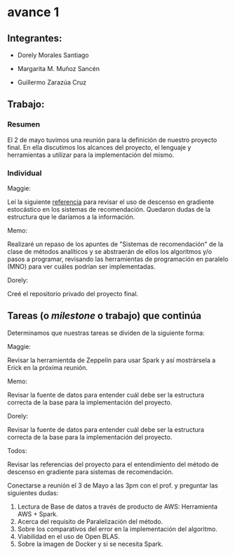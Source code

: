 ﻿# avance 1

## Integrantes:

* Dorely Morales Santiago

* Margarita M. Muñoz Sancén

* Guillermo Zarazúa Cruz

## Trabajo: 

### Resumen

El 2 de mayo tuvimos una reunión para la definición de nuestro proyecto final. En ella discutimos los alcances del proyecto, el lenguaje y herramientas a utilizar para la implementación del mismo. 

### Individual

Maggie: 

Leí la siguiente [referencia](https://mariobecerra.github.io/files/school_projects/tesis_lma.pdf) para revisar el uso de descenso en gradiente estocástico en los sistemas de recomendación. Quedaron dudas de la estructura que le daríamos a la información.

Memo:

Realizaré un repaso de los apuntes de "Sistemas de recomendación" de la clase de métodos analíticos y se abstraerán de ellos los algoritmos y/o pasos a programar, revisando las herramientas de programación en paralelo (MNO) para ver cuáles podrían ser implementadas.

Dorely:

Creé el repositorio privado del proyecto final. 

## Tareas (o *milestone* o trabajo) que continúa

Determinamos que nuestras tareas se dividen de la siguiente forma:

Maggie:

Revisar la herramientda de Zeppelin para usar Spark y así mostrársela a Erick en la próxima reunión. 

Memo:

Revisar la fuente de datos para entender cuál debe ser la estructura correcta de la base para la implementación del proyecto.

Dorely:

Revisar la fuente de datos para entender cuál debe ser la estructura correcta de la base para la implementación del proyecto.

Todos:

Revisar las referencias del proyecto para el entendimiento del método de descenso en gradiente para sistemas de recomendación.

Conectarse a reunión el 3 de Mayo a las 3pm con el prof. y preguntar las siguientes dudas:

1. Lectura de Base de datos a través de producto de AWS: Herramienta AWS + Spark.
2. Acerca del requisito de Paralelización del método.
3. Sobre los comparativos del error en la implementación del algoritmo.
4. Viabilidad en el uso de Open BLAS.
5. Sobre la imagen de Docker y si se necesita Spark.

